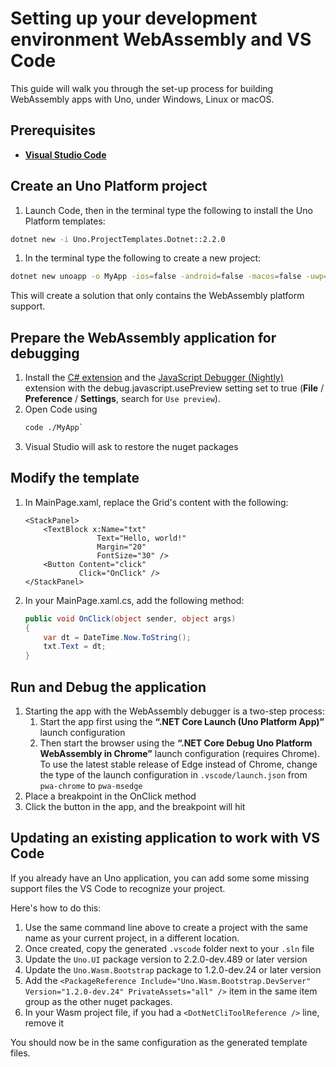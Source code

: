 # Setting up your development environment WebAssembly and VS Code

This guide will walk you through the set-up process for building WebAssembly apps with Uno, under Windows, Linux or macOS.

## Prerequisites
* [**Visual Studio Code**](https://code.visualstudio.com/)

## Create an Uno Platform project

1. Launch Code, then in the terminal type the following to install the Uno Platform templates:
```bash
dotnet new -i Uno.ProjectTemplates.Dotnet::2.2.0
```
1. In the terminal type the following to create a new project:
```bash
dotnet new unoapp -o MyApp -ios=false -android=false -macos=false -uwp=false --vscodeWasm
```

This will create a solution that only contains the WebAssembly platform support.

## Prepare the WebAssembly application for debugging

1. Install the [C# extension](https://marketplace.visualstudio.com/items?itemName=ms-dotnettools.csharp) and the [JavaScript Debugger (Nightly)](https://marketplace.visualstudio.com/items?itemName=ms-vscode.js-debug-nightly) extension with the debug.javascript.usePreview setting set to true (**File** / **Preference** / **Settings**, search for `Use preview`).
1. Open Code using
    ```bash
    code ./MyApp`
    ```
1. Visual Studio will ask to restore the nuget packages

## Modify the template
1. In MainPage.xaml, replace the Grid's content with the following:
    ```xaml
    <StackPanel> 
        <TextBlock x:Name="txt" 
                    Text="Hello, world!" 
                    Margin="20" 
                    FontSize="30" /> 
        <Button Content="click" 
                Click="OnClick" /> 
    </StackPanel>
    ```
1. In your MainPage.xaml.cs, add the following method:
    ```csharp
    public void OnClick(object sender, object args) 
    { 
        var dt = DateTime.Now.ToString(); 
        txt.Text = dt; 
    }
    ```

## Run and Debug the application

1. Starting the app with the WebAssembly debugger is a two-step process:
    1. Start the app first using the **“.NET Core Launch (Uno Platform App)”** launch configuration
    1. Then start the browser using the **“.NET Core Debug Uno Platform WebAssembly in Chrome”** launch configuration (requires Chrome). To use the latest stable release of Edge instead of Chrome, change the type of the launch configuration in `.vscode/launch.json` from `pwa-chrome` to `pwa-msedge`
1. Place a breakpoint in the OnClick method
1. Click the button in the app, and the breakpoint will hit

## Updating an existing application to work with VS Code

If you already have an Uno application, you can add some some missing support files the VS Code to recognize your project.

Here's how to do this:
1. Use the same command line above to create a project with the same name as your current project, in a different location.
1. Once created, copy the generated `.vscode` folder next to your `.sln` file
1. Update the `Uno.UI` package version to 2.2.0-dev.489 or later version
1. Update the `Uno.Wasm.Bootstrap` package to 1.2.0-dev.24 or later version
1. Add the `<PackageReference Include="Uno.Wasm.Bootstrap.DevServer" Version="1.2.0-dev.24" PrivateAssets="all" />` item in the same item group as the other nuget packages.
1. In your Wasm project file, if you had a `<DotNetCliToolReference />` line, remove it

You should now be in the same configuration as the generated template files.
